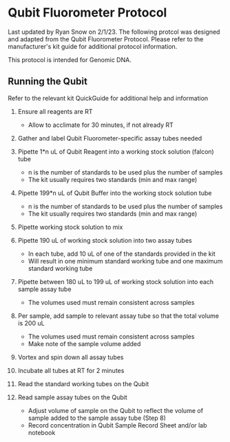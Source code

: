 # Qubit Fluorometer Protocol


Last updated by Ryan Snow on 2/1/23. The following protcol was designed and adapted from the Qubit Fluorometer Protocol. Please refer to the manufacturer's kit guide for additional protocol information.

This protocol is intended for Genomic DNA.


## Running the Qubit
Refer to the relevant kit QuickGuide for additional help and information

1. Ensure all reagents are RT
	* Allow to acclimate for 30 minutes, if not already RT

2. Gather and label Qubit Fluorometer-specific assay tubes needed

3. Pipette 1*n uL of Qubit Reagent into a working stock solution (falcon) tube
	* n is the number of standards to be used plus the number of samples
	* The kit usually requires two standards (min and max range)

4. Pipette 199*n uL of Qubit Buffer into the working stock solution tube
	* n is the number of standards to be used plus the number of samples
	* The kit usually requires two standards (min and max range)

5. Pipette working stock solution to mix

6. Pipette 190 uL of working stock solution into two assay tubes
	* In each tube, add 10 uL of one of the standards provided in the kit
	* Will result in one minimum standard working tube and one maximum standard working tube

7. Pipette between 180 uL to 199 uL of working stock solution into each sample assay tube
	* The volumes used must remain consistent across samples

8. Per sample, add sample to relevant assay tube so that the total volume is 200 uL
	* The volumes used must remain consistent across samples
	* Make note of the sample volume added

9. Vortex and spin down all assay tubes 

10. Incubate all tubes at RT for 2 minutes

11. Read the standard working tubes on the Qubit

12. Read sample assay tubes on the Qubit
	* Adjust volume of sample on the Qubit to reflect the volume of sample added to the sample assay tube (Step 8)
	* Record concentration in Qubit Sample Record Sheet and/or lab notebook


